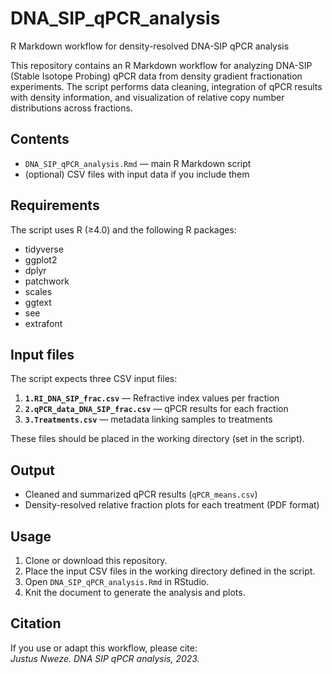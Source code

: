 # DNA_SIP_qPCR_analysis
R Markdown workflow for density-resolved DNA-SIP qPCR analysis

This repository contains an R Markdown workflow for analyzing DNA-SIP (Stable Isotope Probing) qPCR data from density gradient fractionation experiments. The script performs data cleaning, integration of qPCR results with density information, and visualization of relative copy number distributions across fractions.

## Contents
- `DNA_SIP_qPCR_analysis.Rmd` — main R Markdown script  
- (optional) CSV files with input data if you include them  

## Requirements
The script uses R (≥4.0) and the following R packages:  
- tidyverse  
- ggplot2  
- dplyr  
- patchwork  
- scales  
- ggtext  
- see  
- extrafont  

## Input files
The script expects three CSV input files:
1. **`1.RI_DNA_SIP_frac.csv`** — Refractive index values per fraction  
2. **`2.qPCR_data_DNA_SIP_frac.csv`** — qPCR results for each fraction  
3. **`3.Treatments.csv`** — metadata linking samples to treatments  

These files should be placed in the working directory (set in the script).  

## Output
- Cleaned and summarized qPCR results (`qPCR_means.csv`)  
- Density-resolved relative fraction plots for each treatment (PDF format)  

## Usage
1. Clone or download this repository.  
2. Place the input CSV files in the working directory defined in the script.  
3. Open `DNA_SIP_qPCR_analysis.Rmd` in RStudio.  
4. Knit the document to generate the analysis and plots.  

## Citation
If you use or adapt this workflow, please cite:  
*Justus Nweze. DNA SIP qPCR analysis, 2023.*  
